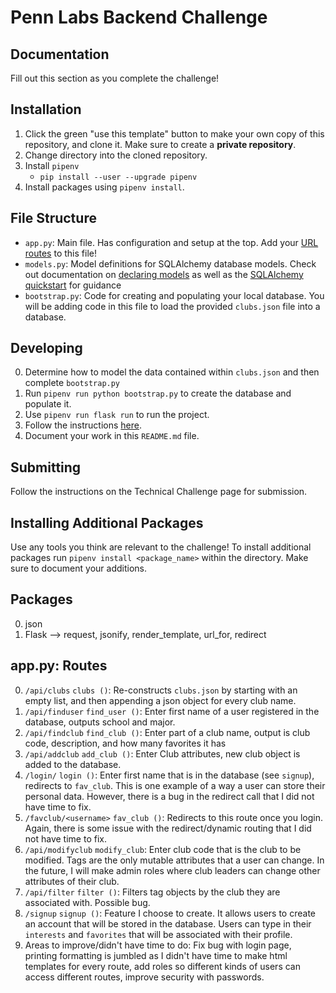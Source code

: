 # Penn Labs Backend Challenge

## Documentation

Fill out this section as you complete the challenge!

## Installation

1. Click the green "use this template" button to make your own copy of this repository, and clone it. Make sure to create a **private repository**.
2. Change directory into the cloned repository.
3. Install `pipenv`
   - `pip install --user --upgrade pipenv`
4. Install packages using `pipenv install`.

## File Structure

- `app.py`: Main file. Has configuration and setup at the top. Add your [URL routes](https://flask.palletsprojects.com/en/1.1.x/quickstart/#routing) to this file!
- `models.py`: Model definitions for SQLAlchemy database models. Check out documentation on [declaring models](https://flask-sqlalchemy.palletsprojects.com/en/2.x/models/) as well as the [SQLAlchemy quickstart](https://flask-sqlalchemy.palletsprojects.com/en/2.x/quickstart/#quickstart) for guidance
- `bootstrap.py`: Code for creating and populating your local database. You will be adding code in this file to load the provided `clubs.json` file into a database.

## Developing

0. Determine how to model the data contained within `clubs.json` and then complete `bootstrap.py`
1. Run `pipenv run python bootstrap.py` to create the database and populate it.
2. Use `pipenv run flask run` to run the project.
3. Follow the instructions [here](https://www.notion.so/pennlabs/Backend-Challenge-Fall-20-31461f3d91ad4f46adb844b1e112b100).
4. Document your work in this `README.md` file.

## Submitting

Follow the instructions on the Technical Challenge page for submission.

## Installing Additional Packages

Use any tools you think are relevant to the challenge! To install additional packages
run `pipenv install <package_name>` within the directory. Make sure to document your additions.

## Packages
0. json
1. Flask --> request, jsonify, render_template, url_for, redirect

## app.py: Routes
0. `/api/clubs` `clubs ()`: Re-constructs `clubs.json` by starting with an empty list, and then appending a json object for every club name. 
1. `/api/finduser` `find_user ()`: Enter first name of a user registered in the database, outputs school and major.
2. `/api/findclub` `find_club ()`: Enter part of a club name, output is club code, description, and how many favorites it has
3. `/api/addclub` `add_club ()`: Enter Club attributes, new club object is added to the database. 
4. `/login/` `login ()`: Enter first name that is in the database (see `signup`), redirects to `fav_club`. This is one example of a way a user can store their personal data. However, there is a bug in the redirect call that I did not have time to fix.
5. `/favclub/<username>` `fav_club ()`: Redirects to this route once you login. Again, there is some issue with the redirect/dynamic routing that I did not have time to fix. 
6. `/api/modifyclub` `modify_club`: Enter club code that is the club to be modified. Tags are the only mutable attributes that a user can change. In the future, I will make admin roles where club leaders can change other attributes of their club.
7. `/api/filter` `filter ()`: Filters tag objects by the club they are associated with. Possible bug.
8. `/signup` `signup ()`: Feature I choose to create. It allows users to create an account that will be stored in the database. Users can type in their `interests` and `favorites` that will be associated with their profile. 
9. Areas to improve/didn't have time to do: Fix bug with login page, printing formatting is jumbled as I didn't have time to make html templates for every route, add roles so different kinds of users can access different routes, improve security with passwords.
